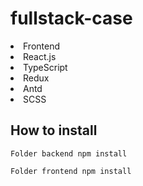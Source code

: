 # fullstack-case

<li>Frontend</li>
<li>React.js</li>
<li>TypeScript</li>
<li>Redux</li>
<li>Antd</li>
<li>SCSS</li>

## How to install
<code>Folder backend npm install</code>

<code>Folder frontend npm install</code>
